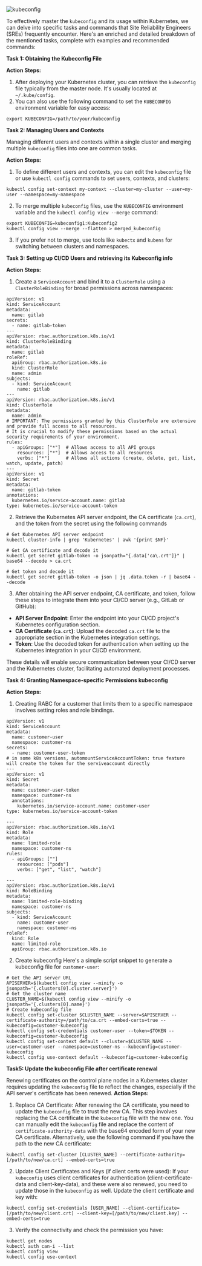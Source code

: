 ![kubeconfig](pics/1-kubeconfig.png)

To effectively master the `kubeconfig` and its usage within Kubernetes, we can delve into specific tasks and commands that Site Reliability Engineers (SREs) frequently encounter. Here's an enriched and detailed breakdown of the mentioned tasks, complete with examples and recommended commands:

**Task 1: Obtaining the Kubeconfig File**

**Action Steps:**

1. After deploying your Kubernetes cluster, you can retrieve the `kubeconfig` file typically from the master node. It's usually located at `~/.kube/config`.
2. You can also use the following command to set the `KUBECONFIG` environment variable for easy access:
```
export KUBECONFIG=/path/to/your/kubeconfig
```

**Task 2: Managing Users and Contexts**

Managing different users and contexts within a single cluster and merging multiple `kubeconfig` files into one are common tasks.

**Action Steps:**

1. To define different users and contexts, you can edit the `kubeconfig` file or use `kubectl config` commands to set users, contexts, and clusters:
```
kubectl config set-context my-context --cluster=my-cluster --user=my-user --namespace=my-namespace
```
2. To merge multiple `kubeconfig` files, use the `KUBECONFIG` environment variable and the `kubectl config view --merge` command:
```
export KUBECONFIG=kubeconfig1:Kubeconfig2
kubectl config view --merge --flatten > merged_kubeconfig
```

3. If you prefer not to merge, use tools like `kubectx` and `kubens` for switching between clusters and namespaces.

**Task 3: Setting up CI/CD Users and retrieving its Kubeconfig info**

**Action Steps:**
1. Create a `ServiceAccount` and bind it to a `ClusterRole` using a `ClusterRoleBinding` for broad permissions across namespaces:

```
apiVersion: v1
kind: ServiceAccount
metadata:
  name: gitlab
secrets:
  - name: gitlab-token
---
apiVersion: rbac.authorization.k8s.io/v1
kind: ClusterRoleBinding
metadata:
  name: gitlab
roleRef:
  apiGroup: rbac.authorization.k8s.io
  kind: ClusterRole
  name: admin
subjects:
  - kind: ServiceAccount
    name: gitlab
---
apiVersion: rbac.authorization.k8s.io/v1
kind: ClusterRole
metadata:
  name: admin
# IMPORTANT: The permissions granted by this ClusterRole are extensive and provide full access to all resources.
# It is crucial to modify these permissions based on the actual security requirements of your environment.
rules:
  - apiGroups: ["*"]  # Allows access to all API groups
    resources: ["*"]  # Allows access to all resources
    verbs: ["*"]      # Allows all actions (create, delete, get, list, watch, update, patch)
---
apiVersion: v1
kind: Secret
metadata:
  name: gitlab-token
annotations:
  kubernetes.io/service-account.name: gitlab
type: kubernetes.io/service-account-token

```
2. Retrieve the Kubernetes API server endpoint, the CA certificate (`ca.crt`), and the token from the secret using the following commands
```
# Get Kubernetes API server endpoint
kubectl cluster-info | grep 'Kubernetes' | awk '{print $NF}'

# Get CA certificate and decode it
kubectl get secret gitlab-token -o jsonpath="{.data['ca\.crt']}" | base64 --decode > ca.crt

# Get token and decode it
kubectl get secret gitlab-token -o json | jq .data.token -r | base64 --decode
```
3. After obtaining the API server endpoint, CA certificate, and token, follow these steps to integrate them into your CI/CD server (e.g., GitLab or GitHub):

- **API Server Endpoint**: Enter the endpoint into your CI/CD project's Kubernetes configuration section.
- **CA Certificate (`ca.crt`)**: Upload the decoded `ca.crt` file to the appropriate section in the Kubernetes integration settings.
- **Token**: Use the decoded token for authentication when setting up the Kubernetes integration in your CI/CD environment.

These details will enable secure communication between your CI/CD server and the Kubernetes cluster, facilitating automated deployment processes.

**Task 4: Granting Namespace-specific Permissions kubeconfig**

**Action Steps:**
1. Creating RABC for a customer that limits them to a specific namespace involves setting roles and role bindings.
```
apiVersion: v1
kind: ServiceAccount
metadata:
  name: customer-user
  namespace: customer-ns
secrets:
  - name: customer-user-token
# in some k8s versions, automountServiceAccountToken: true feature will create the token for the serviveaccount directly
---
apiVersion: v1
kind: Secret
metadata:
  name: customer-user-token
  namespace: customer-ns
  annotations:
    kubernetes.io/service-account.name: customer-user
type: kubernetes.io/service-account-token

---
apiVersion: rbac.authorization.k8s.io/v1
kind: Role
metadata:
  name: limited-role
  namespace: customer-ns
rules:
  - apiGroups: [""]
    resources: ["pods"]
    verbs: ["get", "list", "watch"]

---
apiVersion: rbac.authorization.k8s.io/v1
kind: RoleBinding
metadata:
  name: limited-role-binding
  namespace: customer-ns
subjects:
  - kind: ServiceAccount
    name: customer-user
    namespace: customer-ns
roleRef:
  kind: Role
  name: limited-role
  apiGroup: rbac.authorization.k8s.io
```

2. Create kubeconfig
   Here's a simple script snippet to generate a kubeconfig file for `customer-user`:
```
# Get the API server URL
APISERVER=$(kubectl config view --minify -o jsonpath='{.clusters[0].cluster.server}')
# Get the cluster name
CLUSTER_NAME=$(kubectl config view --minify -o jsonpath='{.clusters[0].name}')
# Create kubeconfig file
kubectl config set-cluster $CLUSTER_NAME --server=$APISERVER --certificate-authority=/path/to/ca.crt --embed-certs=true --kubeconfig=customer-kubeconfig
kubectl config set-credentials customer-user --token=$TOKEN --kubeconfig=customer-kubeconfig
kubectl config set-context default --cluster=$CLUSTER_NAME --user=customer-user --namespace=customer-ns --kubeconfig=customer-kubeconfig
kubectl config use-context default --kubeconfig=customer-kubeconfig

```

**Task5: Update the kubeconfig File after certificate renewal**

Renewing certificates on the control plane nodes in a Kubernetes cluster requires updating the `kubeconfig` file to reflect the changes, especially if the API server's certificate has been renewed.
**Action Steps:**
1. Replace CA Certificate:
   After renewing the CA certificate, you need to update the `kubeconfig` file to trust the new CA. This step involves replacing the CA certificate in the `kubeconfig` file with the new one. You can manually edit the `kubeconfig` file and replace the content of `certificate-authority-data` with the base64 encoded form of your new CA certificate. Alternatively, use the following command if you have the path to the new CA certificate:
```
kubectl config set-cluster [CLUSTER_NAME] --certificate-authority=[/path/to/new/ca.crt] --embed-certs=true

```
2. Update Client Certificates and Keys (if client certs were used):
   If your `kubeconfig` uses client certificates for authentication (client-certificate-data and client-key-data), and these were also renewed, you need to update those in the `kubeconfig` as well. Update the client certificate and key with:
```
kubectl config set-credentials [USER_NAME] --client-certificate=[/path/to/new/client.crt] --client-key=[/path/to/new/client.key] --embed-certs=true

```

3. Verify the connectivity and check the permission you have:
```
kubectl get nodes
kubectl auth can-i --list
kubectl config view
kubectl config use-context

```